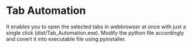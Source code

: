 # Tab Automation
It enables you to open the selected tabs in webbrowser at once with just a single click (dist/Tab_Automation.exe). Modify the python file 
accordingly and covert it into executable file using pyinstaller.
